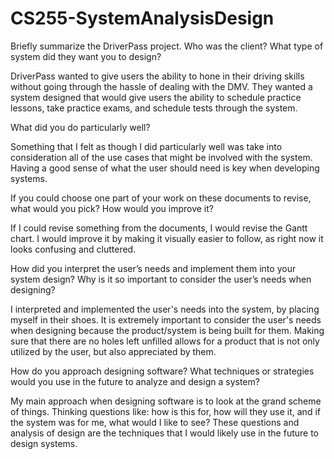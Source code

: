 # CS255-SystemAnalysisDesign
Briefly summarize the DriverPass project. Who was the client? What type of system did they want you to design?

DriverPass wanted to give users the ability to hone in their driving skills without going through the hassle of dealing with the DMV. They wanted a system designed that would give users the ability to schedule practice lessons, take practice exams, and schedule tests through the system.


What did you do particularly well?

Something that I felt as though I did particularly well was take into consideration all of the use cases that might be involved with the system. Having a good sense of what the user should need is key when developing systems.


If you could choose one part of your work on these documents to revise, what would you pick? How would you improve it?

If I could revise something from the documents, I would revise the Gantt chart. I would improve it by making it visually easier to follow, as right now it looks confusing and cluttered.


How did you interpret the user’s needs and implement them into your system design? Why is it so important to consider the user’s needs when designing?

I interpreted and implemented the user's needs into the system, by placing myself in their shoes. It is extremely important to consider the user's needs when designing because the product/system is being built for them. Making sure that there are no holes left unfilled allows for a product that is not only utilized by the user, but also appreciated by them.


How do you approach designing software? What techniques or strategies would you use in the future to analyze and design a system?

My main approach when designing software is to look at the grand scheme of things. Thinking questions like: how is this for, how will they use it, and if the system was for me, what would I like to see? These questions and analysis of design are the techniques that I would likely use in the future to design systems.
